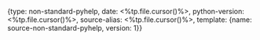 {type: non-standard-pyhelp, date: <%tp.file.cursor()%>, python-version: <%tp.file.cursor()%>, source-alias: <%tp.file.cursor()%>, template: {name: source-non-standard-pyhelp, version: 1}}